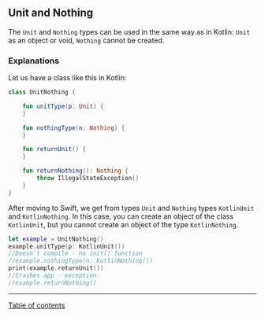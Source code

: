 ## Unit and Nothing

The `Unit` and `Nothing` types can be used in the same way as in Kotlin: `Unit` as an object or void, `Nothing` cannot be created.

### Explanations

Let us have a class like this in Kotlin:

```kotlin
class UnitNothing {

    fun unitType(p: Unit) {
    }

    fun nothingType(n: Nothing) {
    }

    fun returnUnit() {
    }

    fun returnNothing(): Nothing {
        throw IllegalStateException()
    }
}
```

After moving to Swift, we get from types `Unit` and `Nothing` types `KotlinUnit` and `KotlinNothing`. In this case, you can create an object of the class `KotlinUnit`, but you cannot create an object of the type `KotlinNothing`.

```swift
let example = UnitNothing()
example.unitType(p: KotlinUnit())
//Doesn't compile - no init() function
//example.nothingType(n: KotlinNothing())
print(example.returnUnit())
//Crashes app - exception
//example.returnNothing()
```

---
[Table of contents](/README.md)